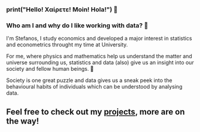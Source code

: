 ### print("Hello! Χαίρετε! Moin! Hola!") 👋  

### Who am I and why do I like working with data? 👦
    
I'm Stefanos, I study economics and developed a major interest in statistics and econometrics throught my time at University. 

For me, where physics and mathematics help us understand the matter and universe surrounding us, statistics and data (also) give us an insight into our society and fellow human beings. 🤔

Society is one great puzzle and data gives us a sneak peek into the behavioural habits of individuals which can be understood by analysing data.

## Feel free to check out my [projects](https://github.com/StefLeonidasAnalytics?tab=repositories), more are on the way! 
<!--
**StefLeonidasAnalytics/StefLeonidasAnalytics** is a ✨ _special_ ✨ repository because its `README.md` (this file) appears on your GitHub profile.

Here are some ideas to get you started:

- 🔭 I’m currently working on ...
- 🌱 I’m currently learning ...
- 👯 I’m looking to collaborate on ...
-  I’m looking for help with ...
- 💬 Ask me about ...
- 📫 How to reach me: ...
- ⚡ Fun fact: ...
-->
